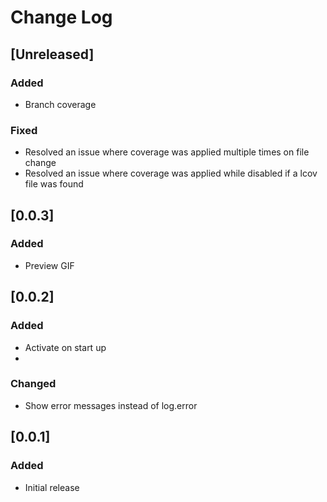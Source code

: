 # Change Log
## [Unreleased]

### Added
- Branch coverage

### Fixed
- Resolved an issue where coverage was applied multiple times on file change
- Resolved an issue where coverage was applied while disabled if a lcov file was found

## [0.0.3]

### Added
- Preview GIF

## [0.0.2]

### Added
- Activate on start up
- 
### Changed
- Show error messages instead of log.error

## [0.0.1]

### Added

- Initial release